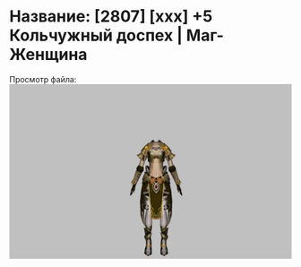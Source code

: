 # Название: [2807] [xxx] +5 Кольчужный доспех | Маг-Женщина

Просмотр файла:
![p050003.png](p050003.png)